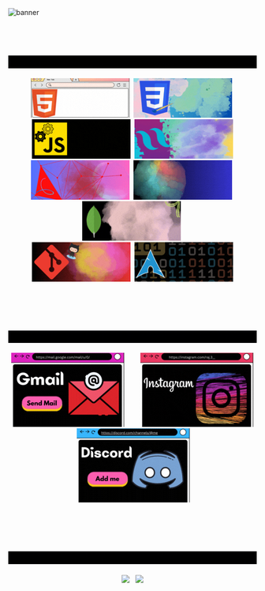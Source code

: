 <img src="./gifs/hey.gif" alt="banner">

<br/><br/><br>

<div id="skills">
  <img src="./gifs/code.gif" alt="i code">
  <br><br>
  <div align="center">
    <img src="./gifs/code/html.gif" alt="html">&nbsp;
    <img src="./gifs/code/css.gif" alt="css">&nbsp;
    <img src="./gifs/code/js.gif" alt="js">&nbsp;
    <img src="./gifs/code/tailwind.gif" alt="tailwind">
    <br>
    <img src="./gifs/code/node.gif" alt="node">&nbsp;
    <img src="./gifs/code/express.gif" alt="express">&nbsp;
    <img src="./gifs/code/mongo.gif" alt="mongoDB">&nbsp;
    <br>
    <img src="./gifs/code/git.gif" alt="git">&nbsp;
    <img src="./gifs/code/arch.gif" alt="arch">
  </div>
</div>

<br/><br/><br/><br/>

<div id="contact">
  <img src="./gifs/connect.gif" alt="connect me">
  <br><br>
  <div align="center">
    <img src="./gifs/connect/gmail.gif" alt="Gmail">&emsp;&emsp;
    <img src="./gifs/connect/ig.gif" alt="Instagram">&emsp;&emsp;
    <img src="./gifs/connect/discord.gif" alt="Discord">&emsp;&emsp;
  </div>
</div>  


<br/><br/><br/><br/>




<div id="stats">
  <img src="./gifs/misl.gif" alt="miscellaneous">
  <br><br>
  <div align="center">
    <img height=200 align="center" src="https://github-readme-stats.vercel.app/api?username=sololinux&show_icons=true&theme=midnight-purple&show=reviews&hide=contribs" />
    &nbsp;
    <img height=200 align="center" src="https://github-readme-stats.vercel.app/api/top-langs/?username=sololinux&theme=midnight-purple&langs_count=8&layout=compact" />
  </div>
</div>  
<br><br>

  
